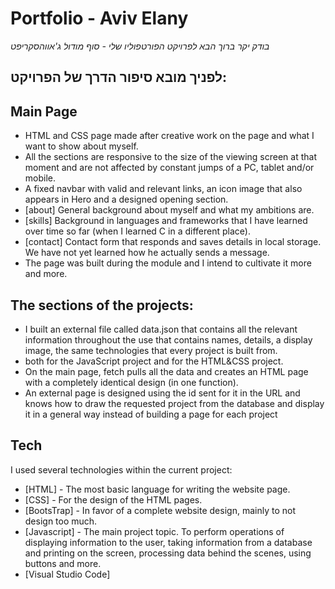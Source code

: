 # Portfolio - Aviv Elany

_בודק יקר ברוך הבא לפרויקט הפורטפוליו שלי - סוף מודול ג'אווהסקריפט_

## לפניך מובא סיפור הדרך של הפרויקט:

## Main Page
- HTML and CSS page made after creative work on the page and what I want to show about myself.
- All the sections are responsive to the size of the viewing screen at that moment and are not affected by constant jumps of a PC, tablet and/or mobile.
- A fixed navbar with valid and relevant links, an icon image that also appears in Hero and a designed opening section.
- [about] General background about myself and what my ambitions are.
- [skills] Background in languages and frameworks that I have learned over time so far (when I learned C in a different place).
- [contact] Contact form that responds and saves details in local storage. We have not yet learned how he actually sends a message.
- The page was built during the module and I intend to cultivate it more and more.

## The sections of the projects:
- I built an external file called data.json that contains all the relevant information throughout the use that contains names, details, a display image, the same technologies that every project is built from.
- both for the JavaScript project and for the HTML&CSS project.
- On the main page, fetch pulls all the data and creates an HTML page with a completely identical design (in one function).
- An external page is designed using the id sent for it in the URL and knows how to draw the requested project from the database and display it in a general way instead of building a page for each project

## Tech

I used several technologies within the current project:

- [HTML] - The most basic language for writing the website page.
- [CSS] - For the design of the HTML pages.
- [BootsTrap] - In favor of a complete website design, mainly to not design too much.
- [Javascript] - The main project topic. To perform operations of displaying information to the user, taking information from a database and printing on the screen, processing data behind the scenes, using buttons and more.
- [Visual Studio Code]
